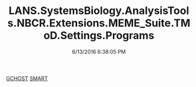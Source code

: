 ﻿---
title: LANS.SystemsBiology.AnalysisTools.NBCR.Extensions.MEME_Suite.TMoD.Settings.Programs
date: 6/13/2016 6:38:05 PM
---

[GCHOST](T-LANS.SystemsBiology.AnalysisTools.NBCR.Extensions.MEME_Suite.TMoD.Settings.Programs.GCHOST.html)
[SMART](T-LANS.SystemsBiology.AnalysisTools.NBCR.Extensions.MEME_Suite.TMoD.Settings.Programs.SMART.html)
